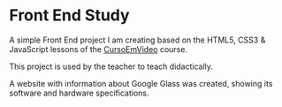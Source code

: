 # Front End Study

A simple Front End project I am creating based on the HTML5, CSS3 & JavaScript lessons of the [CursoEmVideo](https://www.cursoemvideo.com/course/curso-de-html5/) course.

This project is used by the teacher to teach didactically.


A website with information about Google Glass was created, showing its software and hardware specifications.
